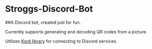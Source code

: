 # Stroggs-Discord-Bot

##A Discord bot, created just for fun.

Currently supports generating and decoding QR codes from a picture.

Utilizes [Kord library](https://github.com/kordlib/kord) for connecting to Discord services.